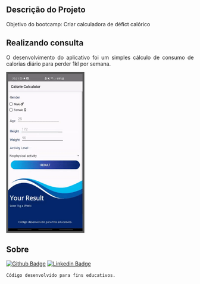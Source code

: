 ## Descrição do Projeto
<p align="justify"> Objetivo do bootcamp: Criar calculadora de défict calórico
</p>

## Realizando consulta

<p align="justify">
O desenvolvimento do aplicativo foi um simples cálculo de consumo de calorias diário para perder 1kl por semana.
</p>

<p align="left">
  <img src="https://github.com/barbosahub/BC-Kotlin_Calculator.01/blob/main/app/src/main/res/drawable/gif.gif" width="200" alt="Create com retrofit" style=" border: 5px solid #555">
</p>

## Sobre
[![Github Badge](https://img.shields.io/badge/-Github-000?style=flat-square&logo=Github&logoColor=white&link=https://github.com/barbosahub)](https://github.com/barbosahub)
[![Linkedin Badge](https://img.shields.io/badge/-LinkedIn-blue?style=flat-square&logo=Linkedin&logoColor=white&link=https://www.linkedin.com/in/brui/)](https://www.linkedin.com/in/brui/)

```sh
Código desenvolvido para fins educativos.
```









